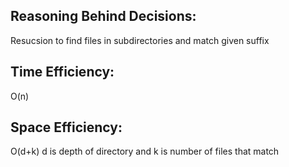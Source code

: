 
## Reasoning Behind Decisions: 
Resucsion to find files in subdirectories and match given suffix

## Time Efficiency:
O(n) 
## Space Efficiency:
O(d+k) d is depth of directory and k is number of files that match 